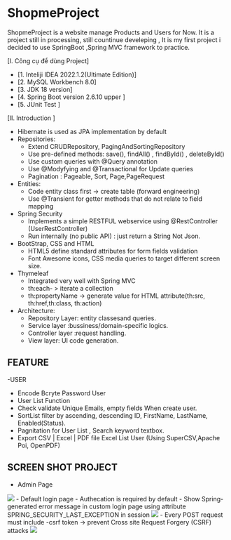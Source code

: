 # ShopmeProject
ShopmeProject is a website manage Products and Users for Now. It is a project still in processing, still countinue develeping , It is my first project i decided to use SpringBoot ,Spring MVC framework to practice.

[I. Công cụ để dùng Project]
- [1. Inteliji IDEA 2022.1.2(Ultimate Edition)]
- [2. MySQL Workbench 8.0]
- [3. JDK 18 version]
- [4. Spring Boot version 2.6.10 upper ]
- [5. JUnit Test ]


[II. Introduction ]
- Hibernate is used as JPA implementation by default
- Repositories:
  + Extend CRUDRepository, PagingAndSortingRepository
  + Use pre-defined methods: save(), findAll() , findById() , deleteById()
  + Use custom queries with @Query annotation
  + Use @Modyfying and @Transactional for Update queries
  + Pagination : Pageable, Sort, Page,PageRequest
- Entities: 
  + Code entity class first -> create table (forward engineering)
  + Use @Transient for getter methods that do not relate to field mapping
- Spring Security
  + Implements a simple RESTFUL webservice using @RestController (UserRestController)
  + Run internally (no public API) : just return a String Not Json.
- BootStrap, CSS and HTML
  + HTML5 define standard attributes for form fields validation
  + Font Awesome icons, CSS media queries to target different screen size.
- Thymeleaf
  + Integrated very well with Spring MVC
  + th:each- > iterate a collection
  + th:propertyName -> generate value for HTML attribute(th:src, th:href,th:class, th:action)
- Architecture: 
  + Repository Layer: entity classesand queries.
  + Service layer :bussiness/domain-specific logics.
  + Controller layer :request handling.
  + View layer: UI code generation.

## FEATURE
-USER
  * Encode Bcryte Password User
  * User List Function
  * Check validate Unique Emails, empty fields When create user.
  * SortList filter by ascending, descending ID, FirstName, LastName, Enabled(Status).
  * Pagnitation for User List , Search keyword textbox.
  * Export CSV | Excel | PDF  file Excel List User (Using SuperCSV,Apache Poi, OpenPDF) 
  
  
  
  ## SCREEN SHOT PROJECT
  * Admin Page
  <img src="https://user-images.githubusercontent.com/86512368/189934378-c622bd86-3376-4fd1-85d8-ea5026d88bf2.png" >
  - Default login page
  - Authecation is required by default
  - Show Spring-generated error message in custom login page using attribute SPRING_SECURITY_LAST_EXCEPTION in session
  
  <img src="https://user-images.githubusercontent.com/86512368/189726097-9fb4c15b-c48d-49b8-bc79-50f918ee75fa.png" >
  - Every POST request must include -csrf token -> prevent Cross site Request  Forgery (CSRF) attacks
  
  <img src="https://user-images.githubusercontent.com/86512368/190321422-33e7d08c-4ba3-4074-a65d-9c7893b78667.png" >
 

